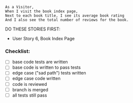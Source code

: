 ```
As a Visitor,
When I visit the book index page,
Next to each book title, I see its average book rating
And I also see the total number of reviews for the book.
```

DO THESE STORIES FIRST:
- User Story 6, Book Index Page

### Checklist:

- [ ] base code tests are written
- [ ] base code is written to pass tests
- [ ] edge case ("sad path") tests written
- [ ] edge case code written
- [ ] code is reviewed
- [ ] branch is merged
- [ ] all tests still pass
